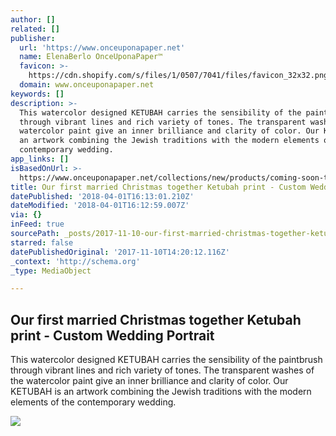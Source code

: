 ```yaml
---
author: []
related: []
publisher:
  url: 'https://www.onceuponapaper.net'
  name: ElenaBerlo OnceUponaPaper™
  favicon: >-
    https://cdn.shopify.com/s/files/1/0507/7041/files/favicon_32x32.png?v=1507377148
  domain: www.onceuponapaper.net
keywords: []
description: >-
  This watercolor designed KETUBAH carries the sensibility of the paintbrush
  through vibrant lines and rich variety of tones. The transparent washes of the
  watercolor paint give an inner brilliance and clarity of color. Our KETUBAH is
  an artwork combining the Jewish traditions with the modern elements of the
  contemporary wedding.
app_links: []
isBasedOnUrl: >-
  https://www.onceuponapaper.net/collections/new/products/coming-soon-this-first-married-christmas-cards-with-wedding-portrait
title: Our first married Christmas together Ketubah print - Custom Wedding Portrait
datePublished: '2018-04-01T16:13:01.210Z'
dateModified: '2018-04-01T16:12:59.007Z'
via: {}
inFeed: true
sourcePath: _posts/2017-11-10-our-first-married-christmas-together-ketubah-print-custom.md
starred: false
datePublishedOriginal: '2017-11-10T14:20:12.116Z'
_context: 'http://schema.org'
_type: MediaObject

---
```

<article style=""><h1>Our first married Christmas together Ketubah print - Custom Wedding Portrait</h1><p>This watercolor designed KETUBAH carries the sensibility of the paintbrush through vibrant lines and rich variety of tones. The transparent washes of the watercolor paint give an inner brilliance and clarity of color. Our KETUBAH is an artwork combining the Jewish traditions with the modern elements of the contemporary wedding.</p><img src="http://cdn.shopify.com/s/files/1/0507/7041/products/Stacy-Naftaly-ketubah3_600x.jpg?v=1510236986" /></article>